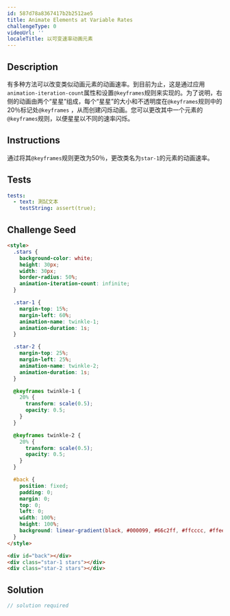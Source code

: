 ```yaml
---
id: 587d78a8367417b2b2512ae5
title: Animate Elements at Variable Rates
challengeType: 0
videoUrl: ''
localeTitle: 以可变速率动画元素
---
```


## Description
<section id="description">有多种方法可以改变类似动画元素的动画速率。到目前为止，这是通过应用<code>animation-iteration-count</code>属性和设置<code>@keyframes</code>规则来实现的。为了说明，右侧的动画由两个“星星”组成，每个“星星”的大小和不透明度在<code>@keyframes</code>规则中的20％标记处<code>@keyframes</code> ，从而创建闪烁动画。您可以更改其中一个元素的<code>@keyframes</code>规则，以便星星以不同的速率闪烁。 </section>

## Instructions
<section id="instructions">通过将其<code>@keyframes</code>规则更改为50％，更改类名为<code>star-1</code>的元素的动画速率。 </section>

## Tests
<section id='tests'>

```yml
tests:
  - text: 測試文本
    testString: assert(true);

```

</section>

## Challenge Seed
<section id='challengeSeed'>

<div id='html-seed'>

```html
<style>
  .stars {
    background-color: white;
    height: 30px;
    width: 30px;
    border-radius: 50%;
    animation-iteration-count: infinite;
  }

  .star-1 {
    margin-top: 15%;
    margin-left: 60%;
    animation-name: twinkle-1;
    animation-duration: 1s;
  }

  .star-2 {
    margin-top: 25%;
    margin-left: 25%;
    animation-name: twinkle-2;
    animation-duration: 1s;
  }

  @keyframes twinkle-1 {
    20% {
      transform: scale(0.5);
      opacity: 0.5;
    }
  }

  @keyframes twinkle-2 {
    20% {
      transform: scale(0.5);
      opacity: 0.5;
    }
  }

  #back {
    position: fixed;
    padding: 0;
    margin: 0;
    top: 0;
    left: 0;
    width: 100%;
    height: 100%;
    background: linear-gradient(black, #000099, #66c2ff, #ffcccc, #ffeee6);
  }
</style>

<div id="back"></div>
<div class="star-1 stars"></div>
<div class="star-2 stars"></div>

```

</div>



</section>

## Solution
<section id='solution'>

```js
// solution required
```
</section>
